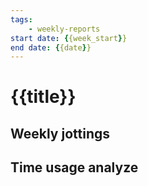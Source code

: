 ```yaml
---
tags: 
    - weekly-reports
start date: {{week_start}}
end date: {{date}}
---
```


# {{title}}

## Weekly jottings

## Time usage analyze

